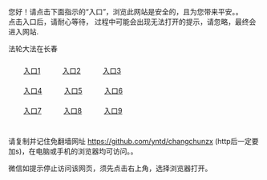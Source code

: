 您好！请点击下面指示的“入口”，浏览此网站是安全的，且为您带来平安。。 <br/>
点击入口后，请耐心等待， 过程中可能会出现无法打开的提示，请忽略，最终会进入网站. </br>

法轮大法在长春<br/>
<div style="padding:10px"><a style="margin:20px" target="_blank" href="https://dmolxdq9quqa8.cloudfront.net/2Qpsp?vyauyltl" id="ccLink1" rel="nofollow">入口1</a> <a target="_blank" style="margin:20px" href="https://d2557i7udtfph1.cloudfront.net/2Qpsp?aarqzrfb" id="ccLink2" rel="nofollow">入口2</a> <a style="margin:20px" target="_blank" href="https://d1yzxht3vdi4sn.cloudfront.net/2Qpsp?svyztc" id="ccLink3" rel="nofollow">入口3</a></div>

<div style="padding:10px" ><a style="margin:20px" target="_blank" href="https://dmolxdq9quqa8.cloudfront.net/2Qpsp?vyauyltl" id="ccLink4" rel="nofollow">入口4</a> <a style="margin:20px" href="https://d2557i7udtfph1.cloudfront.net/2Qpsp?aarqzrfb" target="_blank" id="ccLink5" rel="nofollow">入口5</a> <a style="margin:20px" href="https://d1yzxht3vdi4sn.cloudfront.net/2Qpsp?svyztc" target="_blank" id="ccLink6" rel="nofollow">入口6</a></div>

<div style="padding:10px"><a style="margin:20px" target="_blank" href="https://dmolxdq9quqa8.cloudfront.net/2Qpsp?vyauyltl" id="ccLink7" rel="nofollow">入口7</a> <a style="margin:20px" href="https://d2557i7udtfph1.cloudfront.net/2Qpsp?aarqzrfb" target="_blank" id="ccLink8" rel="nofollow">入口8</a> <a style="margin:20px" target="_blank" href="https://d1yzxht3vdi4sn.cloudfront.net/2Qpsp?svyztc" id="ccLink9" rel="nofollow">入口9</a></div>

<br/>



请复制并记住免翻墙网址 https://github.com/yntd/changchunzx (http后一定要加s)，在电脑或手机的浏览器均可访问。。<br/>

微信如提示停止访问该网页，须先点击右上角，选择浏览器打开。
